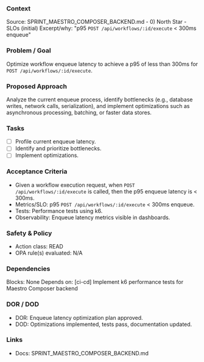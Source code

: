 ### Context

Source: SPRINT_MAESTRO_COMPOSER_BACKEND.md - 0) North Star - SLOs (initial)
Excerpt/why: "p95 `POST /api/workflows/:id/execute` < 300ms enqueue"

### Problem / Goal

Optimize workflow enqueue latency to achieve a p95 of less than 300ms for `POST /api/workflows/:id/execute`.

### Proposed Approach

Analyze the current enqueue process, identify bottlenecks (e.g., database writes, network calls, serialization), and implement optimizations such as asynchronous processing, batching, or faster data stores.

### Tasks

- [ ] Profile current enqueue latency.
- [ ] Identify and prioritize bottlenecks.
- [ ] Implement optimizations.

### Acceptance Criteria

- Given a workflow execution request, when `POST /api/workflows/:id/execute` is called, then the p95 enqueue latency is < 300ms.
- Metrics/SLO: p95 `POST /api/workflows/:id/execute` < 300ms enqueue.
- Tests: Performance tests using k6.
- Observability: Enqueue latency metrics visible in dashboards.

### Safety & Policy

- Action class: READ
- OPA rule(s) evaluated: N/A

### Dependencies

Blocks: None
Depends on: [ci-cd] Implement k6 performance tests for Maestro Composer backend

### DOR / DOD

- DOR: Enqueue latency optimization plan approved.
- DOD: Optimizations implemented, tests pass, documentation updated.

### Links

- Docs: SPRINT_MAESTRO_COMPOSER_BACKEND.md
